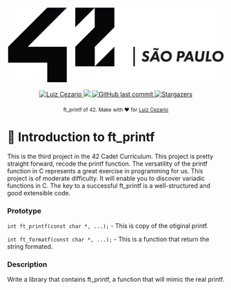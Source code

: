 

<div>
<p align="center">
   <img src="./.github/42.png" alt="Github-Explorer" width="500"/>
</p>
</div>
<p align="center">	
   <a href="https://www.linkedin.com/in/luiz-lima-cezario/">
      <img alt="Luiz Cezario" src="https://img.shields.io/badge/-luizCezario-682998?style=flat&logo=Linkedin&logoColor=white" />
   </a>

  <a aria-label="Completed" href="https://www.42sp.org.br/">
    <img src="https://img.shields.io/badge/42.sp-Printf-682998?logo="></img>
  </a>
  <a href="https://github.com/luizlcezario/ft_printf/commits/master">
    <img alt="GitHub last commit" src="https://img.shields.io/github/last-commit/luizlcezario/ft_printf?color=682998">
  </a> 

  <a href="https://github.com/luizlcezario/ft_printf/stargazers">
    <img alt="Stargazers" src="https://img.shields.io/github/stars/luizlcezario/ft_printf?color=682998&logo=github">
  </a>
</p>

<div align="center">
  <sub>ft_printf of 42. Make with ❤︎ for
        <a href="https://github.com/luizlcezario">Luiz Cezario</a> 
    </a>
  </sub>
</div>



# 🚀 Introduction to ft_printf

This is the third project in the 42 Cadet Curriculum. This project is pretty straight forward, recode the printf function.
The versatility of the printf function in C represents a great exercise in programming for us. This project is of moderate difficulty. It will enable you to discover variadic functions in C. The key to a successful ft_printf is a well-structured and good extensible code.


### Prototype

`int ft_printf(const char *, ...);` - This is copy of the otiginal printf.

`int ft_formatf(const char *, ...);` - This is a function that return the string formated.

### Description
Write a library that contains ft_printf, a function that will mimic the real printf.